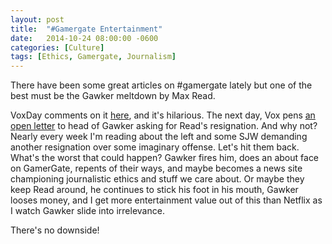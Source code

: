 ```yaml
---
layout: post
title:  "#Gamergate Entertainment"
date:   2014-10-24 08:00:00 -0600
categories: [Culture]
tags: [Ethics, Gamergate, Journalism]
---
```


There have been some great articles on #gamergate lately but one of the best must be the Gawker meltdown by Max Read.

VoxDay comments on it [here](http://voxday.blogspot.com/2014/10/dishonest-pinkshirt-doubles-down.html), and it's hilarious. The next day, Vox pens [an open letter](http://voxday.blogspot.com/2014/10/gamergate-open-letter.html) to head of Gawker asking for Read's resignation. And why not? Nearly every week I'm reading about the left and some SJW demanding another resignation over some imaginary offense. Let's hit them back. What's the worst that could happen? Gawker fires him, does an about face on GamerGate, repents of their ways, and maybe becomes a news site championing journalistic ethics and stuff we care about. Or maybe they keep Read around, he continues to stick his foot in his mouth, Gawker looses money, and I get more entertainment value out of this than Netflix as I watch Gawker slide into irrelevance.

There's no downside!
